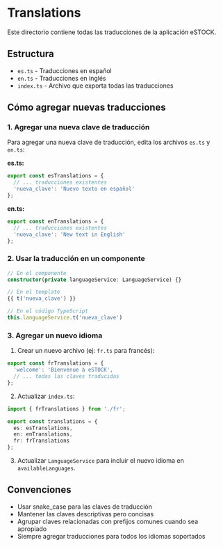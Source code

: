 # Translations

Este directorio contiene todas las traducciones de la aplicación eSTOCK.

## Estructura

- `es.ts` - Traducciones en español
- `en.ts` - Traducciones en inglés  
- `index.ts` - Archivo que exporta todas las traducciones

## Cómo agregar nuevas traducciones

### 1. Agregar una nueva clave de traducción

Para agregar una nueva clave de traducción, edita los archivos `es.ts` y `en.ts`:

**es.ts:**
```typescript
export const esTranslations = {
  // ... traducciones existentes
  'nueva_clave': 'Nuevo texto en español'
};
```

**en.ts:**
```typescript
export const enTranslations = {
  // ... traducciones existentes
  'nueva_clave': 'New text in English'
};
```

### 2. Usar la traducción en un componente

```typescript
// En el componente
constructor(private languageService: LanguageService) {}

// En el template
{{ t('nueva_clave') }}

// En el código TypeScript
this.languageService.t('nueva_clave')
```

### 3. Agregar un nuevo idioma

1. Crear un nuevo archivo (ej: `fr.ts` para francés):
```typescript
export const frTranslations = {
  'welcome': 'Bienvenue à eSTOCK',
  // ... todas las claves traducidas
};
```

2. Actualizar `index.ts`:
```typescript
import { frTranslations } from './fr';

export const translations = {
  es: esTranslations,
  en: enTranslations,
  fr: frTranslations
};
```

3. Actualizar `LanguageService` para incluir el nuevo idioma en `availableLanguages`.

## Convenciones

- Usar snake_case para las claves de traducción
- Mantener las claves descriptivas pero concisas
- Agrupar claves relacionadas con prefijos comunes cuando sea apropiado
- Siempre agregar traducciones para todos los idiomas soportados
